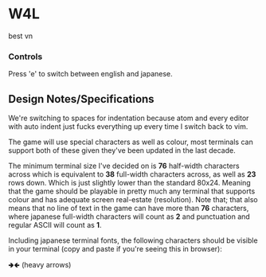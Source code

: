 # W4L
best vn


### Controls
Press 'e' to switch between english and japanese.


## Design Notes/Specifications
We're switching to spaces for indentation because atom and every
editor with auto indent just fucks everything up every time I switch back
to vim.

The game will use special characters as well as colour, most terminals can
support both of these given they've been updated in the last decade.

The minimum terminal size I've decided on is **76** half-width characters
across which is equivalent to **38** full-width characters across, as well as
**23** rows down. Which is just slightly lower than the standard 80x24. Meaning
that the game should be playable in pretty much any terminal that supports
colour and has adequate screen real-estate (resolution). Note that; that also
means that no line of text in the game can have more than **76** characters,
where japanese full-width characters will count as **2** and punctuation and
regular ASCII will count as **1**.

Including japanese terminal fonts, the following characters should be visible in
your terminal (copy and paste if you're seeing this in browser):

🢂🢀 (heavy arrows)